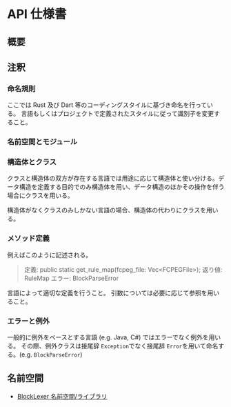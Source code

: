 # API 仕様書

## 概要

## 注釈

### 命名規則

ここでは Rust 及び Dart 等のコーディングスタイルに基づき命名を行っている。
言語もしくはプロジェクトで定義されたスタイルに従って識別子を変更すること。

### 名前空間とモジュール

### 構造体とクラス

クラスと構造体の双方が存在する言語では用途に応じて構造体と使い分ける。データ構造を定義する目的でのみ構造体を用い、データ構造のほかその操作を伴う場合にクラスを用いる。

構造体がなくクラスのみしかない言語の場合、構造体の代わりにクラスを用いる。

### メソッド定義

例えばこのように記述される。

> 定義:
> public static get_rule_map(fcpeg_file: Vec\<FCPEGFile>);
> 返り値:
> RuleMap
> エラー:
> BlockParseError

言語によって適切な定義を行うこと。
引数については必要に応じて参照を用いること。

### エラーと例外

一般的に例外をベースとする言語 (e.g. Java, C#) ではエラーでなく例外を用いる。
その際、例外クラスは接尾辞 `Exception`でなく接尾辞 `Error`を用いて命名する。(e.g. `BlockParseError`)

## 名前空間

- [BlockLexer 名前空間/ライブラリ](BlockLexer/index.md)
